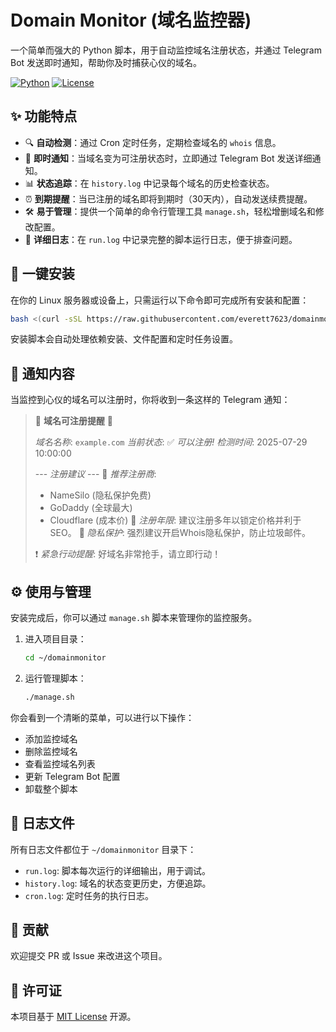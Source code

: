# Domain Monitor (域名监控器)

一个简单而强大的 Python 脚本，用于自动监控域名注册状态，并通过 Telegram Bot 发送即时通知，帮助你及时捕获心仪的域名。

[![Python](https://img.shields.io/badge/Python-3.7+-blue.svg)](https://www.python.org/)
[![License](https://img.shields.io/badge/License-MIT-green.svg)](https://opensource.org/licenses/MIT)

## ✨ 功能特点

- 🔍 **自动检测**：通过 Cron 定时任务，定期检查域名的 `whois` 信息。
- 📱 **即时通知**：当域名变为可注册状态时，立即通过 Telegram Bot 发送详细通知。
- 📊 **状态追踪**：在 `history.log` 中记录每个域名的历史检查状态。
- ⏰ **到期提醒**：当已注册的域名即将到期时（30天内），自动发送续费提醒。
- 🛠️ **易于管理**：提供一个简单的命令行管理工具 `manage.sh`，轻松增删域名和修改配置。
- 📝 **详细日志**：在 `run.log` 中记录完整的脚本运行日志，便于排查问题。

## 🚀 一键安装

在你的 Linux 服务器或设备上，只需运行以下命令即可完成所有安装和配置：

```bash
bash <(curl -sSL https://raw.githubusercontent.com/everett7623/domainmonitor/main/install.sh)
```

安装脚本会自动处理依赖安装、文件配置和定时任务设置。

## 🔔 通知内容

当监控到心仪的域名可以注册时，你将收到一条这样的 Telegram 通知：

> 🚨 **域名可注册提醒** 🚨
>
> *域名名称*: `example.com`
> *当前状态*: ✅ *可以注册!*
> *检测时间*: 2025-07-29 10:00:00
>
> --- *注册建议* ---
> 🔹 *推荐注册商*:
>   - NameSilo (隐私保护免费)
>   - GoDaddy (全球最大)
>   - Cloudflare (成本价)
> 🔹 *注册年限*: 建议注册多年以锁定价格并利于SEO。
> 🔹 *隐私保护*: 强烈建议开启Whois隐私保护，防止垃圾邮件。
>
> ❗️ *紧急行动提醒*: 好域名非常抢手，请立即行动！


## ⚙️ 使用与管理

安装完成后，你可以通过 `manage.sh` 脚本来管理你的监控服务。

1.  进入项目目录：
    ```bash
    cd ~/domainmonitor
    ```
2.  运行管理脚本：
    ```bash
    ./manage.sh
    ```

你会看到一个清晰的菜单，可以进行以下操作：
- 添加监控域名
- 删除监控域名
- 查看监控域名列表
- 更新 Telegram Bot 配置
- 卸载整个脚本

## 📄 日志文件

所有日志文件都位于 `~/domainmonitor` 目录下：
- `run.log`: 脚本每次运行的详细输出，用于调试。
- `history.log`: 域名的状态变更历史，方便追踪。
- `cron.log`: 定时任务的执行日志。

## 🤝 贡献

欢迎提交 PR 或 Issue 来改进这个项目。

## 📄 许可证

本项目基于 [MIT License](LICENSE) 开源。
